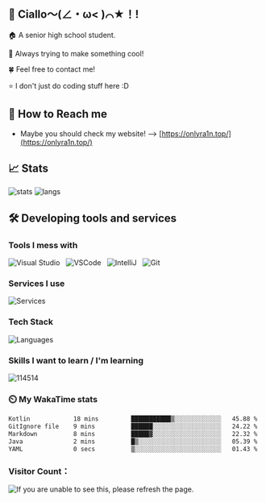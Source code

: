 ## 👋 Ciallo～(∠・ω< )⌒★！!

🏠 A senior high school student.

🚀 Always trying to make something cool!

🍀 Feel free to contact me!

⭐ I don't just do coding stuff here :D

## 📱 How to Reach me

- Maybe you should check my website! --> [https://onlyra1n.top/](https://onlyra1n.top/)

## 📈 Stats

![stats](https://github-readme-stats.vercel.app/api?username=hexadecimal233&theme=dracula&show_icons=true)
![langs](https://github-readme-stats.vercel.app/api/top-langs/?username=hexadecimal233&theme=dracula&layout=compact)

## 🛠️ Developing tools and services

### Tools I mess with

![Visual Studio](https://img.shields.io/badge/Editor-Visual_Studio-white?style=flat-square&logo=visualstudio&color=4abf8a)
&nbsp;
![VSCode](https://img.shields.io/badge/Editor-Visual_Studio_Code-white?style=flat-square&logo=visualstudiocode&color=4abf8a)
&nbsp;
![IntelliJ](https://img.shields.io/badge/Editor-IntelliJ-white?style=flat-square&logo=IntelliJ+IDEA&color=4abf8a)
&nbsp;
![Git](https://img.shields.io/badge/VCS-Git-white?style=flat-square&logo=Git&color=4abf8a)&nbsp;

### Services I use

![Services](https://skillicons.dev/icons?i=github,vercel,cloudflare,gradle)

### Tech Stack

![Languages](https://skillicons.dev/icons?i=java,js,py,cs,markdown)

### Skills I want to learn / I'm learning

![114514](https://skillicons.dev/icons?i=ae,aws,gcp,nginx,mongodb,php,blender,c,cpp,cmake,figma,godot,ps,pr,ai,unity)

### ⏲️ My WakaTime stats

<!--START_SECTION:waka-->

```txt
Kotlin            18 mins         ███████████▒░░░░░░░░░░░░░   45.88 %
GitIgnore file    9 mins          ██████░░░░░░░░░░░░░░░░░░░   24.22 %
Markdown          8 mins          █████▓░░░░░░░░░░░░░░░░░░░   22.32 %
Java              2 mins          █▒░░░░░░░░░░░░░░░░░░░░░░░   05.39 %
YAML              0 secs          ▒░░░░░░░░░░░░░░░░░░░░░░░░   01.43 %
```

<!--END_SECTION:waka-->

<h3>Visitor Count：</h3>
<img src="https://moe-counter.glitch.me/get/@6475578645547358?theme=moebooru" alt="If you are unable to see this, please refresh the page.">
